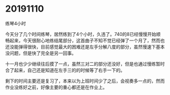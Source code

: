 # 20191110

练琴4小时

今天分了几个时间练琴，居然练到了4个小时，久违了。740的8已经慢慢开始顺畅起来，今天很耐心地练结尾部分，这首曲子不知不觉已经弹了一个月了，然而也还没能弹得很快，目前感觉最大的困难还是左手分解八度的部分，虽然慢速下基本没问题，但是快了完全是另一回事。

十一月也少少继续往后摸了一点，虽然三对二的部分还没好，但是也通过慢练暂时合了起来，自己还是知道在左手三的的时候等了右手一下的。

剩下的时间主要还是复习了，本来以为上班时间少了之后，会视奏多一点的，然而作业没练好之前，好像主要的重心都还是在作业上。
